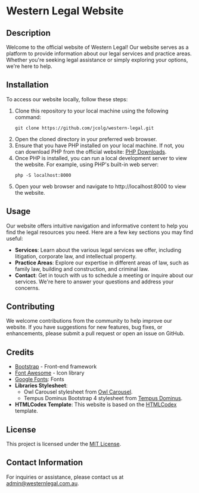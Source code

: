 # Western Legal Website

## Description

Welcome to the official website of Western Legal! Our website serves as a platform to provide information about our legal services and practice areas. Whether you're seeking legal assistance or simply exploring your options, we're here to help.

## Installation

To access our website locally, follow these steps:

1. Clone this repository to your local machine using the following command:
   ```
   git clone https://github.com/jcolg/western-legal.git
   ```
2. Open the cloned directory in your preferred web browser.
3. Ensure that you have PHP installed on your local machine. If not, you can download PHP from the official website: [PHP Downloads](https://www.php.net/downloads).
4. Once PHP is installed, you can run a local development server to view the website. For example, using PHP's built-in web server:
   ```
   php -S localhost:8000
   ```
5. Open your web browser and navigate to http://localhost:8000 to view the website.
    

## Usage

Our website offers intuitive navigation and informative content to help you find the legal resources you need. Here are a few key sections you may find useful:

- **Services**: Learn about the various legal services we offer, including litigation, corporate law, and intellectual property.
- **Practice Areas**: Explore our expertise in different areas of law, such as family law, building and construction, and criminal law.
- **Contact**: Get in touch with us to schedule a meeting or inquire about our services. We're here to answer your questions and address your concerns.

## Contributing

We welcome contributions from the community to help improve our website. If you have suggestions for new features, bug fixes, or enhancements, please submit a pull request or open an issue on GitHub.

## Credits

- [Bootstrap](https://getbootstrap.com/) - Front-end framework
- [Font Awesome](https://fontawesome.com/) - Icon library
- [Google Fonts](https://fonts.google.com/): Fonts
- **Libraries Stylesheet**:
  - Owl Carousel stylesheet from [Owl Carousel](https://owlcarousel2.github.io/OwlCarousel2/).
  - Tempus Dominus Bootstrap 4 stylesheet from [Tempus Dominus](https://tempusdominus.github.io/bootstrap-4/).
- **HTMLCodex Template**: This website is based on the [HTMLCodex](https://htmlcodex.com/) template.

## License

This project is licensed under the [MIT License](LICENSE.md).

## Contact Information

For inquiries or assistance, please contact us at [admin@westernlegal.com.au](admin@westernlegal.com.au).